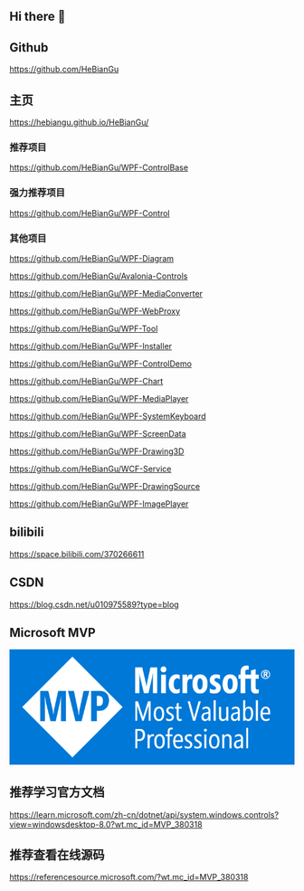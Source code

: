 ## Hi there 👋

## Github 

https://github.com/HeBianGu

## 主页
https://hebiangu.github.io/HeBianGu/

### 推荐项目
https://github.com/HeBianGu/WPF-ControlBase

### 强力推荐项目
https://github.com/HeBianGu/WPF-Control

### 其他项目
https://github.com/HeBianGu/WPF-Diagram

https://github.com/HeBianGu/Avalonia-Controls

https://github.com/HeBianGu/WPF-MediaConverter

https://github.com/HeBianGu/WPF-WebProxy

https://github.com/HeBianGu/WPF-Tool

https://github.com/HeBianGu/WPF-Installer

https://github.com/HeBianGu/WPF-ControlDemo

https://github.com/HeBianGu/WPF-Chart

https://github.com/HeBianGu/WPF-MediaPlayer

https://github.com/HeBianGu/WPF-SystemKeyboard

https://github.com/HeBianGu/WPF-ScreenData

https://github.com/HeBianGu/WPF-Drawing3D

https://github.com/HeBianGu/WCF-Service

https://github.com/HeBianGu/WPF-DrawingSource

https://github.com/HeBianGu/WPF-ImagePlayer

## bilibili

https://space.bilibili.com/370266611

## CSDN

https://blog.csdn.net/u010975589?type=blog

## Microsoft MVP

![qrcode](https://raw.githubusercontent.com/HeBianGu//HeBianGu/main/Document/MVP_Badge_Horizontal_Preferred_Blue3005_RGB.png)

## 推荐学习官方文档
https://learn.microsoft.com/zh-cn/dotnet/api/system.windows.controls?view=windowsdesktop-8.0?wt.mc_id=MVP_380318
## 推荐查看在线源码
https://referencesource.microsoft.com/?wt.mc_id=MVP_380318

<!--
**HeBianGu/HeBianGu** is a ✨ _special_ ✨ repository because its `README.md` (this file) appears on your GitHub profile.

Here are some ideas to get you started:

- 🔭 I’m currently working on ...
- 🌱 I’m currently learning ...
- 👯 I’m looking to collaborate on ...
- 🤔 I’m looking for help with ...
- 💬 Ask me about ...
- 📫 How to reach me: ...
- 😄 Pronouns: ...
- ⚡ Fun fact: ...
-->
